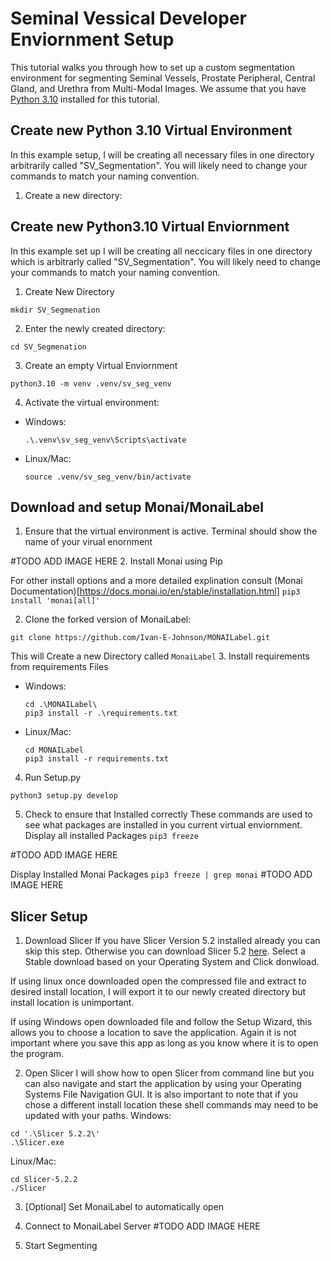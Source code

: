 # Seminal Vessical Developer Enviornment Setup

This tutorial walks you through how to set up a custom segmentation environment for segmenting Seminal Vessels, Prostate Peripheral, Central Gland, and Urethra from Multi-Modal Images. We assume that you have [Python 3.10](https://www.python.org/downloads/release/python-3100/) installed for this tutorial.

## Create new Python 3.10 Virtual Environment

In this example setup, I will be creating all necessary files in one directory arbitrarily called "SV_Segmentation". You will likely need to change your commands to match your naming convention.

1. Create a new directory:


## Create new Python3.10 Virtual Enviornment
In this example set up I will be creating all neccicary files in one directory which is arbitrarly called "SV_Segmentation". You will likely need to change your commands to match your naming convention. 

1. Create New Directory

``` 
mkdir SV_Segmenation
``` 

2. Enter the newly created directory: 

``` 
cd SV_Segmenation 
```

3. Create an empty Virtual Enviornment

``` 
python3.10 -m venv .venv/sv_seg_venv 
```


4. Activate the virtual environment:
- Windows:
  ```
  .\.venv\sv_seg_venv\Scripts\activate
  ```
- Linux/Mac:
  ```
  source .venv/sv_seg_venv/bin/activate
  ```

## Download and setup Monai/MonaiLabel

1. Ensure that the virtual environment is active.
Terminal should show the name of your virual enornment

#TODO ADD IMAGE HERE
2. Install Monai using Pip

For other install options and a more detailed explination consult (Monai Documentation)[https://docs.monai.io/en/stable/installation.html]
``` pip3 install 'monai[all]' ```

2. Clone the forked version of MonaiLabel:
```
git clone https://github.com/Ivan-E-Johnson/MONAILabel.git
```
This will Create a new Directory called `MonaiLabel`
3. Install requirements from requirements Files

- Windows:
    ```
    cd .\MONAILabel\
    pip3 install -r .\requirements.txt
    ```
- Linux/Mac:
    ```
    cd MONAILabel
    pip3 install -r requirements.txt
    ```
4. Run Setup.py
```
python3 setup.py develop

```

5. Check to ensure that Installed correctly 
These commands are used to see what packages are installed in you current virtual enviornment.
Display all installed Packages
``` pip3 freeze ```

#TODO ADD IMAGE HERE 

Display Installed Monai Packages 
``` pip3 freeze | grep monai ```
#TODO ADD IMAGE HERE 

## Slicer Setup 
1. Download Slicer
If you have Slicer Version 5.2 installed already you can skip this step. Otherwise you can download Slicer 5.2 [here](https://download.slicer.org/). 
Select a Stable download based on your Operating System and Click donwload. 

If using linux once downloaded open the compressed file and extract to desired install location, I will export it to our newly created directory but install location is unimportant. 

If using Windows open downloaded file and follow the Setup Wizard, this allows you to choose a location to save the application. Again it is not important where you save this app as long as you know where it is to open the program. 

2. Open Slicer
I will show how to open Slicer from command line but you can also navigate and start the application by using your Operating Systems File Navigation GUI. It is also important to note that if you chose a different install location these shell commands may need to be updated with your paths. 
Windows:
```
cd '.\Slicer 5.2.2\'
.\Slicer.exe
```
Linux/Mac:
```
cd Slicer-5.2.2
./Slicer
```

3. [Optional] Set MonaiLabel to automatically open 

4. Connect to MonaiLabel Server
#TODO ADD IMAGE HERE

5. Start Segmenting


